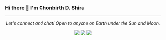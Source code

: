 ### Hi there 👋 I'm Chonbirth D. Shira

<hr>
<p align="center">
  <i>Let's connect and chat! Open to anyone on Earth under the Sun and Moon.</i>
<p align="center">
    <a href="" alt="Twitter"><img src="https://github.com/imdhruv99/imdhruv99/blob/master/readme/twitter.png"></a>
    <a href="https://www.linkedin.com/in/c-d-shira" alt="Linkedin"><img src="https://github.com/imdhruv99/imdhruv99/blob/master/readme/linkedin.png"></a>
    <a href="https://github.com/chonbirth-shira" alt="GitHub"><img src="https://github.com/imdhruv99/imdhruv99/blob/master/readme/github.png"></a>
</p>
  
</p>

